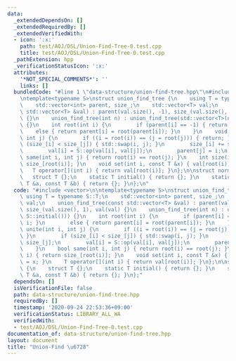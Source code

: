 ```yaml
---
data:
  _extendedDependsOn: []
  _extendedRequiredBy: []
  _extendedVerifiedWith:
  - icon: ':x:'
    path: test/AOJ/DSL/Union-Find-Tree-0.test.cpp
    title: test/AOJ/DSL/Union-Find-Tree-0.test.cpp
  _pathExtension: hpp
  _verificationStatusIcon: ':x:'
  attributes:
    '*NOT_SPECIAL_COMMENTS*': ''
    links: []
  bundledCode: "#line 1 \"data-structure/union-find-tree.hpp\"\n#include <vector>\n\
    \ntemplate<typename S>\nstruct union_find_tree {\n    using T = typename S::T;\n\
    \    std::vector<int> parent, size_;\n    std::vector<T> val;\n    union_find_tree(const\
    \ std::vector<T> &val) : parent(val.size(), -1), size_(val.size(), 1), val(val)\
    \ {}\n    union_find_tree(int n) : union_find_tree(std::vector<T>(n, S::initial()))\
    \ {}\n    int root(int i) {\n        if (parent[i] == -1) { return i; }\n    \
    \    else { return parent[i] = root(parent[i]); }\n    }\n    void unite(int i,\
    \ int j) {\n        if ((i = root(i)) == (j = root(j))) { return; }\n        if\
    \ (size_[i] < size_[j]) { std::swap(i, j); }\n        size_[i] += size_[j];\n\
    \        val[i] = S::op(val[i], val[j]);\n        parent[j] = i;\n    }\n    bool\
    \ same(int i, int j) { return root(i) == root(j); }\n    int size(int i) { return\
    \ size_[root(i)]; }\n    void set(int i, const T &x) { val[root(i)] = x; }\n \
    \   T operator[](int i) { return val[root(i)]; }\n};\n\nstruct normal_uf {\n \
    \   struct T {};\n    static T initial() { return {}; }\n    static T op(const\
    \ T &a, const T &b) { return {}; }\n};\n"
  code: "#include <vector>\n\ntemplate<typename S>\nstruct union_find_tree {\n   \
    \ using T = typename S::T;\n    std::vector<int> parent, size_;\n    std::vector<T>\
    \ val;\n    union_find_tree(const std::vector<T> &val) : parent(val.size(), -1),\
    \ size_(val.size(), 1), val(val) {}\n    union_find_tree(int n) : union_find_tree(std::vector<T>(n,\
    \ S::initial())) {}\n    int root(int i) {\n        if (parent[i] == -1) { return\
    \ i; }\n        else { return parent[i] = root(parent[i]); }\n    }\n    void\
    \ unite(int i, int j) {\n        if ((i = root(i)) == (j = root(j))) { return;\
    \ }\n        if (size_[i] < size_[j]) { std::swap(i, j); }\n        size_[i] +=\
    \ size_[j];\n        val[i] = S::op(val[i], val[j]);\n        parent[j] = i;\n\
    \    }\n    bool same(int i, int j) { return root(i) == root(j); }\n    int size(int\
    \ i) { return size_[root(i)]; }\n    void set(int i, const T &x) { val[root(i)]\
    \ = x; }\n    T operator[](int i) { return val[root(i)]; }\n};\n\nstruct normal_uf\
    \ {\n    struct T {};\n    static T initial() { return {}; }\n    static T op(const\
    \ T &a, const T &b) { return {}; }\n};"
  dependsOn: []
  isVerificationFile: false
  path: data-structure/union-find-tree.hpp
  requiredBy: []
  timestamp: '2020-09-24 22:53:36+09:00'
  verificationStatus: LIBRARY_ALL_WA
  verifiedWith:
  - test/AOJ/DSL/Union-Find-Tree-0.test.cpp
documentation_of: data-structure/union-find-tree.hpp
layout: document
title: "Union-Find \u6728"
---
```


